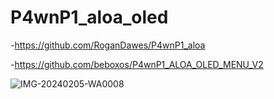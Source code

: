 # P4wnP1_aloa_oled
-https://github.com/RoganDawes/P4wnP1_aloa

-https://github.com/beboxos/P4wnP1_ALOA_OLED_MENU_V2




![IMG-20240205-WA0008](https://github.com/omerbaysoy/P4wnP1_aloa_oled/assets/134011706/e39152ec-9ce2-411d-aee7-cdee449ebed3)
